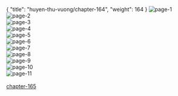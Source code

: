 { "title": "huyen-thu-vuong/chapter-164", "weight": 164 }
<img src="huyen-thu-vuong_0164_01-83b78ecf89d5ca73c26c0bdf66838e53.webp" alt="page-1" origin="http://1.bp.blogspot.com/-3q0yxSE0m1Q/WPXoC1AKt1I/AAAAAAAADFQ/uffqtyILrt4pqm-Lx-f8goiUMgbEp6ZOgCLcB/s1600/2.jpg?imgmax=0"><br/>
<img src="huyen-thu-vuong_0164_02-defb4ca94aae9f13a32a9277720bb46b.webp" alt="page-2" origin="http://1.bp.blogspot.com/-Bdi9sjB-7QE/WPXoDWEPGaI/AAAAAAAADFU/gi8QYAqV3jwKCWbGjKQBSsO116wCZ-IagCLcB/s1600/3.jpg?imgmax=0"><br/>
<img src="huyen-thu-vuong_0164_03-ff59f6743371306b9f4ec1e38c391a4a.webp" alt="page-3" origin="http://1.bp.blogspot.com/-uoTuBOduefs/WPXoDl3QEeI/AAAAAAAADFY/8hKN8vtbt548mkMAVNotdV1LDm9GEIhdgCLcB/s1600/4.jpg?imgmax=0"><br/>
<img src="huyen-thu-vuong_0164_04-63f9d1cad15bd1392e6c52707594eb61.webp" alt="page-4" origin="http://1.bp.blogspot.com/-eG-B76GZQ_I/WPXoD2lZhUI/AAAAAAAADFc/p4pLK-cvC_oy2-OqAeDNBV_iHnuXsMxMQCLcB/s1600/5.jpg?imgmax=0"><br/>
<img src="huyen-thu-vuong_0164_05-eacf2f7f22f6bb0b3991e5cc6071165e.webp" alt="page-5" origin="http://1.bp.blogspot.com/-HiePEWNSzNI/WPXoEfp5jQI/AAAAAAAADFg/GvaXrROU_QMRURkgABqj0SJKRJNm9F7KQCLcB/s1600/6.jpg?imgmax=0"><br/>
<img src="huyen-thu-vuong_0164_06-67177693a131ab5ce44c3ceeb1c50a8d.webp" alt="page-6" origin="http://1.bp.blogspot.com/-JKsT6KaQl2Q/WPXoFJCU_WI/AAAAAAAADFk/Gwg0E0YbbhcOPRsIEkDYTNtHC1jDto1ZwCLcB/s1600/7.jpg?imgmax=0"><br/>
<img src="huyen-thu-vuong_0164_07-49287dbf3499c5632f495ccc618a0abb.webp" alt="page-7" origin="http://1.bp.blogspot.com/-CRYx8PS_l7Y/WPXoFQMEydI/AAAAAAAADFo/dCVK8t9p4xwPk9SgrZE1oB_76HbwadcywCLcB/s1600/8.jpg?imgmax=0"><br/>
<img src="huyen-thu-vuong_0164_08-60e2a875c8fa97ec71c5b50cf6d1a2d3.webp" alt="page-8" origin="http://1.bp.blogspot.com/-m5TSjnv37sc/WPXoFjYy-zI/AAAAAAAADFs/DocEVgvpt20Yg0UXdxmogpSL85G_OECKgCLcB/s1600/9.jpg?imgmax=0"><br/>
<img src="huyen-thu-vuong_0164_09-522631a444290de54010daa0bd050b85.webp" alt="page-9" origin="http://1.bp.blogspot.com/-slccBFXlikI/WPXoBzB9yhI/AAAAAAAADFE/lwG4mhnM8tYXxzEcrCymjC9AvUPSRj9-ACLcB/s1600/10.jpg?imgmax=0"><br/>
<img src="huyen-thu-vuong_0164_10-69df2b237838318643ec06d9fe47d3bd.webp" alt="page-10" origin="http://1.bp.blogspot.com/-XrQTGY8354Q/WPXoCXruKxI/AAAAAAAADFM/FZWQsMIKcugwofw2fv0unEm8uXrHPEntQCLcB/s1600/11.jpg?imgmax=0"><br/>
<img src="huyen-thu-vuong_0164_11-46aa321f1f9a2bd12ba229edd24d51e3.webp" alt="page-11" origin="http://1.bp.blogspot.com/-ZDFbF8WvdUY/WPXoGc1jBaI/AAAAAAAADFw/kHXYQXpXMuI2nAT9xRuoak_WlrVRiO9MQCLcB/s1600/dptk.jpg?imgmax=0"><br/>
<br/><a class="nextchap" href="/huyen-thu-vuong/chapter-165">chapter-165</a>
